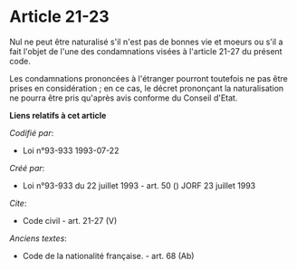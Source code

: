 # Article 21-23

Nul ne peut être naturalisé s'il n'est pas de bonnes vie et moeurs ou s'il a fait l'objet de l'une des condamnations visées à
l'article 21-27 du présent code. 

Les condamnations prononcées à l'étranger pourront toutefois ne pas être prises en considération ; en ce cas, le décret
prononçant la naturalisation ne pourra être pris qu'après avis conforme du Conseil d'Etat.

**Liens relatifs à cet article**

_Codifié par_:

  - Loi n°93-933 1993-07-22

_Créé par_:

  - Loi n°93-933 du 22 juillet 1993 - art. 50 () JORF 23 juillet 1993

_Cite_:

  - Code civil - art. 21-27 (V)

_Anciens textes_:

  - Code de la nationalité française. - art. 68 (Ab)
